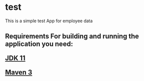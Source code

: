 # test
This is a simple test App for employee data

<h2>Requirements
For building and running the application you need:

[JDK 11](https://www.oracle.com/java/technologies/javase-jdk11-downloads.html) 

[Maven 3](https://maven.apache.org/)


